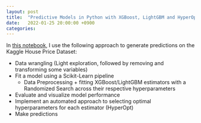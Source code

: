```yaml
---
layout: post
title:  "Predictive Models in Python with XGBoost, LightGBM and HyperOpt (Part 1)"
date:   2022-01-25 20:00:00 +0900
categories:
---
```


In [this notebook](https://github.com/valencia21/data-science-projects/blob/master/house-price-prediction/Models/sklearn/model.ipynb), I use the following approach to generate predictions on the Kaggle House Price Dataset:

- Data wrangling (Light exploration, followed by removing and transforming some variables)
- Fit a model using a Scikit-Learn pipeline 
  - Data Preprocessing + fitting XGBoost/LightGBM estimators with a Randomized Search across their respective hyperparameters
- Evaluate and visualize model performance
- Implement an automated approach to selecting optimal hyperparameters for each estimator (HyperOpt)
- Make predictions